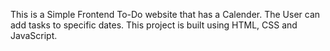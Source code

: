 This is a Simple Frontend To-Do website that has a Calender. The User can add tasks to specific dates. This project is built using HTML, CSS and JavaScript.
